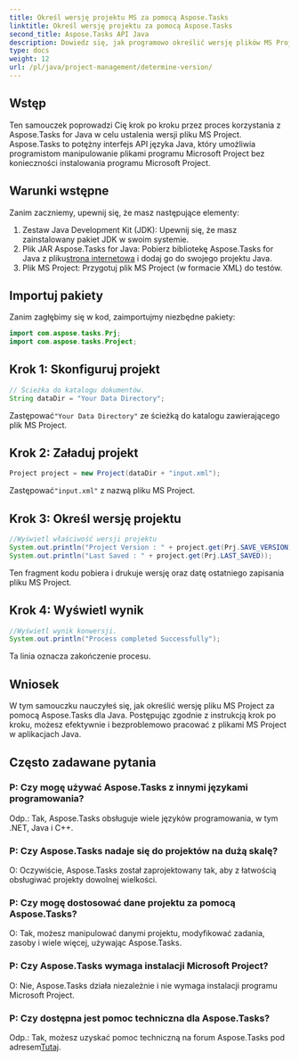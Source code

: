 ```yaml
---
title: Określ wersję projektu MS za pomocą Aspose.Tasks
linktitle: Określ wersję projektu za pomocą Aspose.Tasks
second_title: Aspose.Tasks API Java
description: Dowiedz się, jak programowo określić wersję plików MS Project za pomocą Aspose.Tasks dla Java. Przewodnik krok po kroku z przykładami kodu.
type: docs
weight: 12
url: /pl/java/project-management/determine-version/
---
```

## Wstęp
Ten samouczek poprowadzi Cię krok po kroku przez proces korzystania z Aspose.Tasks for Java w celu ustalenia wersji pliku MS Project. Aspose.Tasks to potężny interfejs API języka Java, który umożliwia programistom manipulowanie plikami programu Microsoft Project bez konieczności instalowania programu Microsoft Project.
## Warunki wstępne
Zanim zaczniemy, upewnij się, że masz następujące elementy:
1. Zestaw Java Development Kit (JDK): Upewnij się, że masz zainstalowany pakiet JDK w swoim systemie.
2.  Plik JAR Aspose.Tasks for Java: Pobierz bibliotekę Aspose.Tasks for Java z pliku[strona internetowa](https://releases.aspose.com/tasks/java/) i dodaj go do swojego projektu Java.
3. Plik MS Project: Przygotuj plik MS Project (w formacie XML) do testów.

## Importuj pakiety
Zanim zagłębimy się w kod, zaimportujmy niezbędne pakiety:
```java
import com.aspose.tasks.Prj;
import com.aspose.tasks.Project;
```
## Krok 1: Skonfiguruj projekt
```java
// Ścieżka do katalogu dokumentów.
String dataDir = "Your Data Directory";
```
 Zastępować`"Your Data Directory"` ze ścieżką do katalogu zawierającego plik MS Project.
## Krok 2: Załaduj projekt
```java
Project project = new Project(dataDir + "input.xml");
```
 Zastępować`"input.xml"` z nazwą pliku MS Project.
## Krok 3: Określ wersję projektu
```java
//Wyświetl właściwość wersji projektu
System.out.println("Project Version : " + project.get(Prj.SAVE_VERSION));
System.out.println("Last Saved : " + project.get(Prj.LAST_SAVED));
```
Ten fragment kodu pobiera i drukuje wersję oraz datę ostatniego zapisania pliku MS Project.
## Krok 4: Wyświetl wynik
```java
//Wyświetl wynik konwersji.
System.out.println("Process completed Successfully");
```
Ta linia oznacza zakończenie procesu.

## Wniosek
W tym samouczku nauczyłeś się, jak określić wersję pliku MS Project za pomocą Aspose.Tasks dla Java. Postępując zgodnie z instrukcją krok po kroku, możesz efektywnie i bezproblemowo pracować z plikami MS Project w aplikacjach Java.

## Często zadawane pytania
### P: Czy mogę używać Aspose.Tasks z innymi językami programowania?
Odp.: Tak, Aspose.Tasks obsługuje wiele języków programowania, w tym .NET, Java i C++.
### P: Czy Aspose.Tasks nadaje się do projektów na dużą skalę?
O: Oczywiście, Aspose.Tasks został zaprojektowany tak, aby z łatwością obsługiwać projekty dowolnej wielkości.
### P: Czy mogę dostosować dane projektu za pomocą Aspose.Tasks?
O: Tak, możesz manipulować danymi projektu, modyfikować zadania, zasoby i wiele więcej, używając Aspose.Tasks.
### P: Czy Aspose.Tasks wymaga instalacji Microsoft Project?
O: Nie, Aspose.Tasks działa niezależnie i nie wymaga instalacji programu Microsoft Project.
### P: Czy dostępna jest pomoc techniczna dla Aspose.Tasks?
 Odp.: Tak, możesz uzyskać pomoc techniczną na forum Aspose.Tasks pod adresem[Tutaj](https://forum.aspose.com/c/tasks/15).